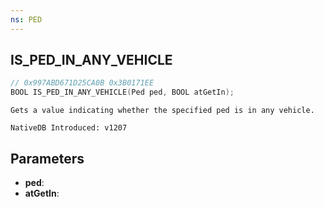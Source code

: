 ```yaml
---
ns: PED
---
```

## IS_PED_IN_ANY_VEHICLE

```c
// 0x997ABD671D25CA0B 0x3B0171EE
BOOL IS_PED_IN_ANY_VEHICLE(Ped ped, BOOL atGetIn);
```

```
Gets a value indicating whether the specified ped is in any vehicle.

NativeDB Introduced: v1207
```

## Parameters
* **ped**:
* **atGetIn**:
